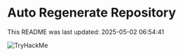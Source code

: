# Auto Regenerate Repository

This README was last updated: 2025-05-02 06:54:41

 ![TryHackMe](https://tryhackme.com/badge/533634)